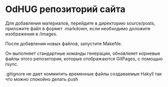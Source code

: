 OdHUG репозиторий сайта
================

Для добавления материалов, перейдите в директорию source/posts, приложите
файл в формет .markdown, если необходимо доложите изображения в /images.

После добавления новых файлов, запустите Makefile.


Он выполняет стандартные команды генерации, обновлеяет корневые файлы этого репозитория,
которые отображаются GitPages, с помощью rsync.

.gitignore не дает коммитить временные файлы создаваемые Hakyll так что можно спокойно делать
push

